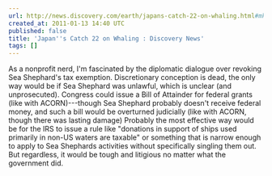 ```yaml
---
url: http://news.discovery.com/earth/japans-catch-22-on-whaling.html#mkcpgn=rssnws1
created_at: 2011-01-13 14:40 UTC
published: false
title: 'Japan''s Catch 22 on Whaling : Discovery News'
tags: []
---
```


As a nonprofit nerd, I'm fascinated by the diplomatic dialogue over revoking Sea Shephard's tax exemption. Discretionary conception is dead, the only way would be if Sea Shephard was unlawful, which is unclear (and unprosecuted). Congress could issue a Bill of Attainder for federal grants (like with ACORN)---though Sea Shephard probably doesn't receive federal money, and such a bill would be overturned judicially (like with ACORN, though there was lasting damage) Probably the most effective way would be for the IRS to issue a rule like "donations in support of ships used primarily in non-US waters are taxable" or something that is narrow enough to apply to Sea Shephards activities without specifically singling them out. But regardless, it would be tough and litigious no matter what the government did.
